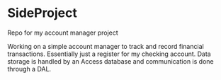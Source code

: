 # SideProject
Repo for my account manager project

Working on a simple account manager to track and record financial transactions. Essentially just a register for my checking account. Data storage is handled by an Access database and communication is done through a DAL.
